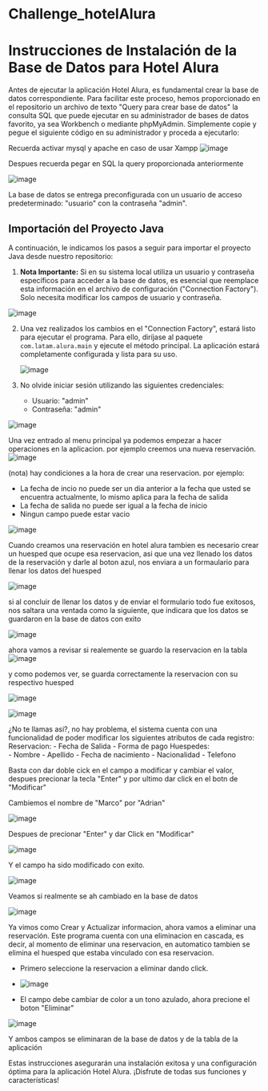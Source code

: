 # Challenge_hotelAlura
# Instrucciones de Instalación de la Base de Datos para Hotel Alura
 
Antes de ejecutar la aplicación Hotel Alura, es fundamental crear la base de datos correspondiente. Para facilitar este proceso, hemos proporcionado en el repositorio un archivo de texto "Query para crear base de datos" la consulta SQL que puede ejecutar en su administrador de bases de datos favorito, ya sea Workbench o mediante phpMyAdmin. Simplemente copie y pegue el siguiente código en su administrador y proceda a ejecutarlo:

Recuerda activar mysql y apache en caso de usar Xampp
![image](https://github.com/CLP7432/Challenge_Adrian_hotelalura/assets/121730557/ca0e8380-fdf8-4419-8b0e-382442b102d3)


Despues recuerda pegar en SQL la query proporcionada anteriormente

![image](https://github.com/CLP7432/Challenge_Adrian_hotelalura/assets/121730557/751d3ca0-9097-43b0-a753-f83e1ff9e80a)



La base de datos se entrega preconfigurada con un usuario de acceso predeterminado: "usuario" con la contraseña "admin".

## Importación del Proyecto Java

A continuación, le indicamos los pasos a seguir para importar el proyecto Java desde nuestro repositorio:

1. **Nota Importante:** Si en su sistema local utiliza un usuario y contraseña específicos para acceder a la base de datos, es esencial que reemplace esta información en el archivo de configuración ("Connection Factory"). Solo necesita modificar los campos de usuario y contraseña.

![image](https://github.com/CLP7432/Challenge_Adrian_hotelalura/assets/121730557/36496573-ddd4-43c4-9088-42c539fca8ef)


2. Una vez realizados los cambios en el "Connection Factory", estará listo para ejecutar el programa. Para ello, diríjase al paquete `com.latam.alura.main` y ejecute el método principal. La aplicación estará completamente configurada y lista para su uso.

   ![image](https://github.com/CLP7432/Challenge_Adrian_hotelalura/assets/121730557/1fe46040-3556-434c-9053-c37741d1bc2a)


4. No olvide iniciar sesión utilizando las siguientes credenciales:
   - Usuario: "admin"
   - Contraseña: "admin"
  
![image](https://github.com/CLP7432/Challenge_Adrian_hotelalura/assets/121730557/4294e383-0248-420b-9b1d-d36b300d3105)


Una vez entrado al menu principal ya podemos empezar a hacer operaciones en la aplicacion. por ejemplo creemos una nueva reservación.
![image](https://github.com/CLP7432/Challenge_Adrian_hotelalura/assets/121730557/d269c096-9484-432c-b813-2ffb40b92d2b)


(nota) hay condiciones a la hora de crear una reservacion. por ejemplo:
   -   La fecha de incio no puede ser un dia anterior a la fecha que usted se encuentra actualmente, lo mismo aplica para la fecha de salida
   -   La fecha de salida no puede ser igual a la fecha de inicio
   -   Ningun campo puede estar vacio

![image](https://github.com/CLP7432/Challenge_Adrian_hotelalura/assets/121730557/a91486e1-07cb-4680-a09c-cbc0251ac715)


Cuando creamos una reservación en hotel alura tambien es necesario crear un huesped que ocupe esa reservacion, asi que una vez llenado los datos de la reservación y darle al boton azul, nos 
enviara a un formaulario para llenar los datos del huesped

![image](https://github.com/CLP7432/Challenge_Adrian_hotelalura/assets/121730557/05b737f8-a79e-4726-ac69-4348e7699610)

si al concluir de llenar los datos y de enviar el formulario todo fue exitosos, nos saltara una ventada como la siguiente, que indicara que los datos se guardaron en la base de datos con exito

![image](https://github.com/CLP7432/Challenge_Adrian_hotelalura/assets/121730557/95e87156-a5bb-4c2d-a3aa-989c4fc84629)

ahora vamos a revisar si realemente se guardo la reservacion en la tabla
![image](https://github.com/CLP7432/Challenge_Adrian_hotelalura/assets/121730557/4e63d4c5-4c5f-4125-9bc6-1509952840cc)

y como podemos ver, se guarda correctamente la reservacion con su respectivo huesped

![image](https://github.com/CLP7432/Challenge_Adrian_hotelalura/assets/121730557/66b49138-5591-4249-b5d1-1e585f954eb1)

![image](https://github.com/CLP7432/Challenge_Adrian_hotelalura/assets/121730557/4686ab7e-4754-47d5-b1f4-20627e485ee1)


¿No te llamas asi?, no hay problema, el sistema cuenta con una funcionalidad de poder modificar los siguientes atributos de cada registro:
   Reservacion:
      -  Fecha de Salida
      -   Forma de pago
   Huespedes:  
      -   Nombre
      -   Apellido
      -   Fecha de nacimiento
      -   Nacionalidad
      -   Telefono

   Basta con dar doble cick en el campo a modificar y cambiar el valor, despues precionar la tecla "Enter" y por ultimo dar click en el botn de "Modificar"

   Cambiemos el nombre de "Marco" por "Adrian"

   ![image](https://github.com/CLP7432/Challenge_Adrian_hotelalura/assets/121730557/e585daa8-d91b-44c9-8bd7-2ee735bc0e4c)

   Despues de precionar "Enter" y dar Click en "Modificar"
   
   ![image](https://github.com/CLP7432/Challenge_Adrian_hotelalura/assets/121730557/63a63085-5563-43bf-a056-860d07830027)

   Y el campo ha sido modificado con exito.
   
   ![image](https://github.com/CLP7432/Challenge_Adrian_hotelalura/assets/121730557/55d61cce-24c7-4beb-a08e-f120f3922306)

   Veamos si realmente se ah cambiado en la base de datos

   ![image](https://github.com/CLP7432/Challenge_Adrian_hotelalura/assets/121730557/60e3081d-7841-4b68-8b1d-8758d0976965)

   


   Ya vimos como Crear y Actualizar informacion, ahora vamos a eliminar una reservación. Este programa cuenta con una eliminacion en cascada,
   es decir, al momento de eliminar una reservacion, en automatico tambien se elimina el huesped que estaba vinculado con esa reservacion. 

   -   Primero seleccione la reservacion a eliminar dando click.
   -   
      ![image](https://github.com/CLP7432/Challenge_Adrian_hotelalura/assets/121730557/8f2b0d47-8565-42db-a0bb-f675e6f7c0bc)
   
   -   El campo debe cambiar de color a un tono azulado, ahora precione el boton "Eliminar"
     
   ![image](https://github.com/CLP7432/Challenge_Adrian_hotelalura/assets/121730557/ce64b169-1242-4a4b-b746-3796929e2689)

   Y ambos campos se eliminaran de la base de datos y de la tabla de la aplicación


     
      

   


Estas instrucciones asegurarán una instalación exitosa y una configuración óptima para la aplicación Hotel Alura. ¡Disfrute de todas sus funciones y características!

